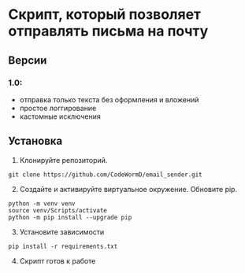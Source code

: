 # Скрипт, который позволяет отправлять письма на почту


## Версии

### 1.0: 
- отправка только текста без оформления и вложений
- простое логгирование
- кастомные исключения


## Установка

1. Клонируйте репозиторий.
```
git clone https://github.com/CodeWormD/email_sender.git
```

2. Создайте и активируйте виртуальное окружение. Обновите pip. 
```
python -m venv venv
source venv/Scripts/activate
python -m pip install --upgrade pip
```

3. Установите зависимости
```
pip install -r requirements.txt
```

4. Скрипт готов к работе
